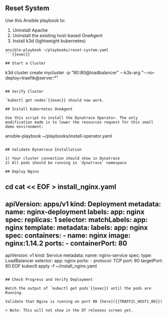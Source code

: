 ## Reset System

Use this Ansible playbook to:

1) Uninstall Apache
2) Uninstall the existing host-based OneAgent
2) Install k3d (lightweight kubernetes)

```
ansible-playbook ~/playbooks/reset-system.yaml
```{{exec}}

## Start a Cluster

```
k3d cluster create mycluster -p "80:80@loadbalancer" --k3s-arg "--no-deploy=traefik@server:*"
```{{exec}}

## Verify Cluster

`kubectl get nodes`{{exec}} should now work.

## Install Kubernetes OneAgent

Use this script to install the Dynatrace Operator. The only modification made is to lower the resources request for this small demo environment:
```
ansible-playbook ~/playbooks/install-operator.yaml
```{{exec}}

## Validate Dynatrace Installation

1) Your cluster connection should show in Dynatrace
2) All pods should be running in `dynatrace` namespace

## Deploy Nginx

```
cd
cat << EOF > install_nginx.yaml
---
apiVersion: apps/v1
kind: Deployment
metadata:
  name: nginx-deployment
  labels:
    app: nginx
spec:
  replicas: 1
  selector:
    matchLabels:
      app: nginx
  template:
    metadata:
      labels:
        app: nginx
    spec:
      containers:
      - name: nginx
        image: nginx:1.14.2
        ports:
        - containerPort: 80
---
apiVersion: v1
kind: Service
metadata:
  name: nginx-service
spec:
  type: LoadBalancer
  selector:
    app: nginx
  ports:
    - protocol: TCP
      port: 80
      targetPort: 80
EOF
kubectl apply -f ~/install_nginx.yaml
```{{exec}}

## Check Progress and Verify Deployment

Watch the output of `kubectl get pods`{{exec}} until the pods are Running.

Validate that Nginx is running on port 80 [here]({{TRAFFIC_HOST1_80}})

> Note: This will not show in the DT releases screen yet.